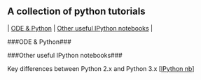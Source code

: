 A collection of python tutorials
---

| [ODE & Python](#ODE-&-Python) | [Other useful IPython notebooks](#Other-useful-IPython-notebooks) |

###ODE & Python###

###Other useful IPython notebooks###

Key differences between Python 2.x and Python 3.x [[IPython nb](http://nbviewer.ipython.org/github/rasbt/python_reference/blob/master/tutorials/key_differences_between_python_2_and_3.ipynb?create=1)]
